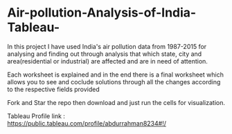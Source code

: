 # Air-pollution-Analysis-of-India-Tableau-
In this project I have used India's air pollution data from 1987-2015 for analysing and finding out through analysis that which state, city and area(residential or industrial) are affected and are in need of attention.

Each worksheet is explained and in the end there is a final worksheet which allows you to see and coclude solutions through all the changes according to the respective fields provided

Fork and Star the repo then download and just run the cells for visualization.

Tableau Profile link : https://public.tableau.com/profile/abdurrahman8234#!/
